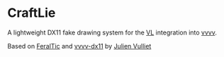 # CraftLie

A lightweight DX11 fake drawing system for the [VL](https://vvvv.org/documentation/vl/) integration into [vvvv](https://vvvv.org).

Based on [FeralTic](https://github.com/mrvux/FeralTic) and [vvvv-dx11](https://github.com/mrvux/dx11-vvvv) by [Julien Vulliet](https://github.com/mrvux)
